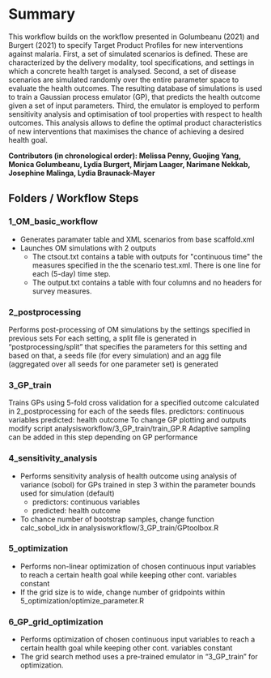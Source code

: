 # Summary

This workflow builds on the workflow presented in Golumbeanu (2021) and Burgert (2021) to specify Target Product Profiles for new interventions against malaria. First, a set of simulated scenarios is defined. These are characterized by the delivery modality, tool specifications, and settings in which a concrete health target is analysed. Second, a set of disease scenarios are simulated randomly over the entire parameter space to evaluate the health outcomes. The resulting database of simulations is used to train a Gaussian process emulator (GP), that predicts the health outcome given a set of input parameters. Third, the emulator is employed to perform sensitivity analysis and optimisation of tool properties with respect to health outcomes. This analysis allows to define the optimal product characteristics of new interventions that maximises the chance of achieving a desired health goal.

**Contributors (in chronological order): Melissa Penny, Guojing Yang, Monica Golumbeanu, Lydia Burgert, Mirjam Laager, Narimane Nekkab, Josephine Malinga, Lydia Braunack-Mayer**


## Folders / Workflow Steps

### 1_OM_basic_workflow
- Generates paramater table and XML scenarios from base scaffold.xml
- Launches OM simulations with 2 outputs
    - The ctsout.txt contains a table with outputs for "continuous time" the measures specified in the the scenario test.xml. There is one line for each (5-day) time step.
    - The output.txt contains a table with four columns and no headers for survey measures.

### 2_postprocessing
Performs post-processing of OM simulations by the settings specified in previous sets 
For each setting, a split file is generated in “postprocessing/split” that specifies the parameters for this setting and based on that, a seeds file (for every simulation) and an agg file (aggregated over all seeds for one parameter set) is generated 

### 3_GP_train
Trains GPs using 5-fold cross validation for a specified outcome calculated  in 2_postprocessing for each of the seeds files. 
predictors: continuous variables
predicted: health outcome 
To change GP plotting and outputs modify script analysisworkflow/3_GP_train/train_GP.R
Adaptive sampling can be added in this step depending on GP performance

### 4_sensitivity_analysis
- Performs sensitivity analysis of health outcome using analysis of variance (sobol) for GPs trained in step 3 within the parameter bounds used for simulation (default) 
    - predictors: continuous variables
    - predicted: health outcome 
- To chance number of bootstrap samples, change function calc_sobol_idx in analysisworkflow/3_GP_train/GPtoolbox.R

### 5_optimization
- Performs non-linear optimization of chosen continuous input variables to reach a certain health goal while keeping other cont. variables constant
- If the grid size is to wide, change number of gridpoints within 5_optimization/optimize_parameter.R

### 6_GP_grid_optimization
- Performs optimization of chosen continuous input variables to reach a certain health goal while keeping other cont. variables constant
- The grid search method uses a pre-trained emulator in “3_GP_train” for optimization. 


